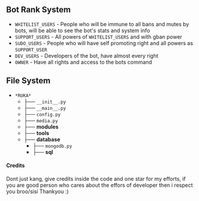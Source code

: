 ## Bot Rank System
* ```WHITELIST_USERS``` - People who will be immune to all bans and mutes by bots, will be able to see the bot's stats and system info
* ```SUPPORT_USERS``` - All powers of ```WHITELIST_USERS``` and with gban power
* ```SUDO_USERS``` - People who will have self promoting right and all powers as ```SUPPORT_USER```
* ```DEV_USERS``` - Developers of the bot, have almost every right
* ```OWNER``` - Have all rights and access to the bots command

## File System
- `*RUKA*`
    - ├── ```__init__.py```
    - ├── ```__main__.py```
    - ├── ```config.py```
    - ├── ```media.py```
    - ├── **modules**
    - ├── **tools**
    - ├── **database**
        - ├── ```mongodb.py```
        - ├── **sql**

#### Credits
Dont just kang, give credits inside the code and one star for my efforts,
if you are good person who cares about the effors of developer then i respect you broo/sisi
Thankyou :)